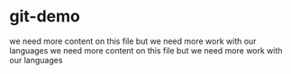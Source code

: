 # git-demo

we need more content on this file but we need more work with our languages 
we need more content on this file but we need more work with our languages